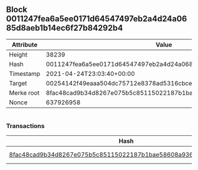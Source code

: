 ## Block 0011247fea6a5ee0171d64547497eb2a4d24a0685d8aeb1b14ec6f27b84292b4

Attribute | Value
--- | ---
Height | 38239
Hash | 0011247fea6a5ee0171d64547497eb2a4d24a0685d8aeb1b14ec6f27b84292b4
Timestamp | 2021-04-24T23:03:40+00:00
Target | 00254142f49eaaa504dc75712e8378ad5316cbcead634704b3734b6271167cc4
Merke root | 8fac48cad9b34d8267e075b5c85115022187b1bae58608a936022a6f2e9766ea
Nonce | 637926958

```

```

### Transactions

Hash | Amount
--- | ---
[8fac48cad9b34d8267e075b5c85115022187b1bae58608a936022a6f2e9766ea](8fac48cad9b34d8267e075b5c85115022187b1bae58608a936022a6f2e9766ea.md) | 10.00000000 SKEPTI 
